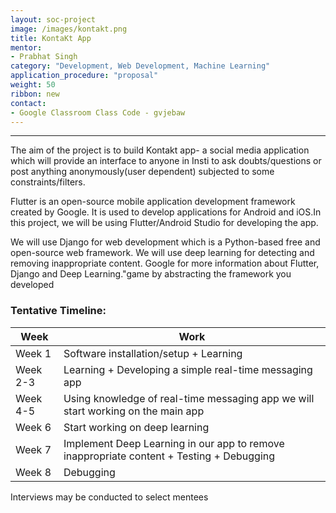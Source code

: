 ```yaml
---
layout: soc-project
image: /images/kontakt.png
title: KontaKt App
mentor: 
- Prabhat Singh
category: "Development, Web Development, Machine Learning"
application_procedure: "proposal"
weight: 50
ribbon: new
contact: 
- Google Classroom Class Code - gvjebaw
---
```


---

The aim of the project is to build Kontakt app- a social media application which will provide an interface to anyone in Insti to ask doubts/questions or post anything anonymously(user dependent) subjected to some constraints/filters.

<!--break-->

Flutter is an open-source mobile application development framework created by Google. It is used to develop applications for Android and iOS.In this project, we will be using Flutter/Android Studio for developing the app. 

<!--break-->

We will use Django for web development which is a Python-based free and open-source web framework. We will use deep learning for detecting and removing inappropriate content. 
Google for more information about Flutter, Django and Deep Learning."game by abstracting the framework you developed

<!--break-->

### Tentative Timeline:

|Week | Work |
|--- | --- |
| Week 1 | Software installation/setup + Learning |
| Week 2-3 | Learning + Developing a simple real-time messaging app |
| Week 4-5 |  Using knowledge of real-time messaging app we will start working on the main app |
| Week 6 | Start working on deep learning  |
| Week 7 | Implement Deep Learning in our app to remove inappropriate content + Testing + Debugging |
| Week 8 | Debugging |

<!--break-->
Interviews may be conducted to select mentees
